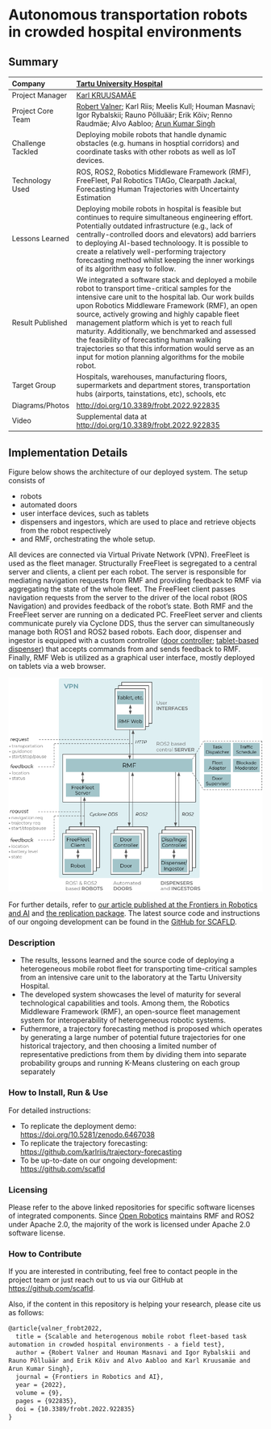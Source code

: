 # Autonomous transportation robots in crowded hospital environments

## Summary

| Company | [Tartu University Hospital](https://www.kliinikum.ee/) |
| :--- | :--- |
| Project Manager | [Karl KRUUSAMÄE](https://www.etis.ee/cv/Karl_Kruusamae) |
| Project Core Team | [Robert Valner](https://www.etis.ee/cv/Robert_Valner); Karl Riis; Meelis Kull; Houman Masnavi; Igor Rybalskii; Rauno Põlluäär; Erik Kõiv; Renno Raudmäe; Alvo Aabloo; [Arun Kumar Singh](https://www.etis.ee/CV/Arun%20Kumar_Singh/) |
| Challenge Tackled | Deploying mobile robots that handle dynamic obstacles (e.g. humans in hosptial corridors) and coordinate tasks with other robots as well as IoT devices. |
| Technology Used | ROS, ROS2, Robotics Middleware Framework (RMF), FreeFleet, Pal Robotics TIAGo, Clearpath Jackal, Forecasting Human Trajectories with Uncertainty Estimation |
| Lessons Learned | Deploying mobile robots in hospital is feasible but continues to require simultaneous engineering effort. Potentially outdated infrastructure (e.g., lack of centrally-controlled doors and elevators) add barriers to deploying AI-based technoloogy. It is possible to create a relatively well-performing trajectory forecasting method whilst keeping the inner workings of its algorithm easy to follow. |
| Result Published | We integrated a software stack and deployed a mobile robot to transport time-critical samples for the intensive care unit to the hospital lab. Our work builds upon Robotics Middleware Framework (RMF), an open source, actively growing and highly capable fleet management platform which is yet to reach full maturity. Additionally, we benchmarked and assessed the feasibility of forecasting human walking trajectories so that this information would serve as an input for motion planning algorithms for the mobile robot. |
| Target Group | Hospitals, warehouses, manufacturing floors, supermarkets and department stores, transportation hubs (airports, tainstations, etc), schools, etc |
| Diagrams/Photos | http://doi.org/10.3389/frobt.2022.922835 |
| Video | Supplemental data at http://doi.org/10.3389/frobt.2022.922835 |

## Implementation Details

Figure below shows the architecture of our deployed system. The setup consists of
* robots
* automated doors
* user interface devices, such as tablets
* dispensers and ingestors, which are used to place and retrieve objects from the robot respectively
* and RMF, orchestrating the whole setup. 

All devices are connected via Virtual Private Network (VPN). FreeFleet is used as the fleet manager. Structurally FreeFleet is segregated to a central server and clients, a client per each robot. The server is responsible for mediating navigation requests from RMF and providing feedback to RMF via aggregating the state of the whole fleet. The FreeFleet client passes navigation requests from the server to the driver of the local robot (ROS Navigation) and provides feedback of the robot’s state. Both RMF and the FreeFleet server are running on a dedicated PC. FreeFleet server and clients communicate purely via Cyclone DDS, thus the server can simultaneously manage both ROS1 and ROS2 based robots. Each door, dispenser and ingestor is equipped with a custom controller ([door controller](https://github.com/project-covsg24/card_swipe_py); [tablet-based dispenser](https://github.com/project-covsg24/rmf_dispenser_ingestor_tools)) that accepts commands from and sends feedback to RMF. Finally, RMF Web is utilized as a graphical user interface, mostly deployed on tablets via a web browser.

<p align="center">
  <img src="https://github.com/scafld/covsg24_fleet_backend/blob/main/docs/system_setup.png" class="center" width=600"/>
</p>

For further details, refer to [our article published at the Frontiers in Robotics and AI](http://doi.org/10.3389/frobt.2022.922835) and [the replication package](https://doi.org/10.5281/zenodo.6467038). The latest source code and instructions of our ongoing development can be found in the [GitHub for SCAFLD](https://github.com/scafld). 

### Description

- The results, lessons learned and the source code of deploying a heterogeneous mobile robot fleet for transporting time-critical samples from an intensive care unit to the laboratory at the Tartu University Hospital.
- The developed system showcases the level of maturity for several technological capabilities and tools. Among them, the Robotics Middleware Framework (RMF), an open-source fleet management system for interoperability of heterogeneous robotic systems.
- Futhermore, a trajectory forecasting method is proposed which operates by generating a large number of potential future trajectories for one historical trajectory, and then choosing a limited number of representative predictions from them by dividing them into separate probability groups and running K-Means clustering on each group separately

### How to Install, Run & Use

For detailed instructions:
- To replicate the deployment demo: https://doi.org/10.5281/zenodo.6467038
- To replicate the trajectory forecasting: https://github.com/karlriis/trajectory-forecasting 
- To be up-to-date on our ongoing development: https://github.com/scafld

### Licensing

Please refer to the above linked repositories for specific software licenses of integrated components. Since [Open Robotics](https://github.com/osrf) maintains RMF and ROS2 under Apache 2.0, the majority of the work is licensed under Apache 2.0 software license.

### How to Contribute

If you are interested in contributing, feel free to contact people in the project team or just reach out to us via our GitHub at https://github.com/scafld.

Also, if the content in this repository is helping your research, please cite us as follows:
```
@article{valner_frobt2022,
  title = {Scalable and heterogenous mobile robot fleet-based task automation in crowded hospital environments - a field test},
  author = {Robert Valner and Houman Masnavi and Igor Rybalskii and Rauno Põlluäär and Erik Kõiv and Alvo Aabloo and Karl Kruusamäe and Arun Kumar Singh},
  journal = {Frontiers in Robotics and AI},
  year = {2022},
  volume = {9},
  pages = {922835},
  doi = {10.3389/frobt.2022.922835}
}
